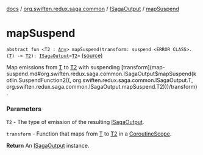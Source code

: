 [docs](../../index.md) / [org.swiften.redux.saga.common](../index.md) / [ISagaOutput](index.md) / [mapSuspend](./map-suspend.md)

# mapSuspend

`abstract fun <T2 : `[`Any`](https://kotlinlang.org/api/latest/jvm/stdlib/kotlin/-any/index.html)`> mapSuspend(transform: suspend <ERROR CLASS>.(`[`T`](index.md#T)`) -> `[`T2`](map-suspend.md#T2)`): `[`ISagaOutput`](index.md)`<`[`T2`](map-suspend.md#T2)`>` [(source)](https://github.com/protoman92/KotlinRedux/tree/master/common/common-saga/src/main/kotlin/org/swiften/redux/saga/common/CommonSaga.kt#L158)

Map emissions from [T](index.md#T) to [T2](map-suspend.md#T2) with suspending [transform](map-suspend.md#org.swiften.redux.saga.common.ISagaOutput$mapSuspend(kotlin.SuspendFunction2((, org.swiften.redux.saga.common.ISagaOutput.T, org.swiften.redux.saga.common.ISagaOutput.mapSuspend.T2)))/transform).

### Parameters

`T2` - The type of emission of the resulting [ISagaOutput](index.md).

`transform` - Function that maps from [T](index.md#T) to [T2](map-suspend.md#T2) in a [CoroutineScope](#).

**Return**
An [ISagaOutput](index.md) instance.


